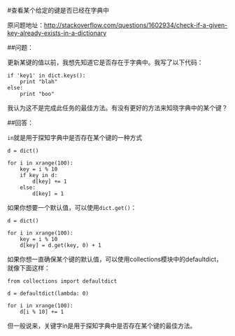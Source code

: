 #查看某个给定的键是否已经在字典中

原问题地址：http://stackoverflow.com/questions/1602934/check-if-a-given-key-already-exists-in-a-dictionary

##问题：

更新某键的值以前，我想先知道它是否存在于字典中。我写了以下代码：

    if 'key1' in dict.keys():
        print "blah"
    else:
        print "boo"

我认为这不是完成此任务的最佳方法。有没有更好的方法来知晓字典中的某个键？

##回答：

`in`就是用于探知字典中是否存在某个键的一种方式
    
    d = dict()

    for i in xrange(100):
        key = i % 10
        if key in d:
            d[key] += 1
        else:
            d[key] = 1

如果你想要一个默认值，可以使用`dict.get()`：

    d = dict()

    for i in xrange(100):
        key = i % 10
        d[key] = d.get(key, 0) + 1

如果你想一直确保某个键的默认值，可以使用collections模块中的defaultdict，就像下面这样：

    from collections import defaultdict

    d = defaultdict(lambda: 0)

    for i in xrange(100):
        d[i % 10] += 1

但一般说来，关键字in是用于探知字典中是否存在某个键的最佳方法。
